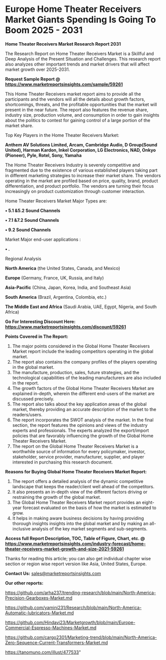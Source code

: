  # Europe Home Theater Receivers Market Giants Spending Is Going To Boom 2025 - 2031

<strong>Home Theater Receivers Market Research Report 2031</strong>

The Research Report on Home Theater Receivers Market is a Skillful and Deep Analysis of the Present Situation and Challenges. This research report also analyzes other important trends and market drivers that will affect market growth over 2025-2031.

<strong>Request Sample Report @ <a href=https://www.marketreportsinsights.com/sample/59261>https://www.marketreportsinsights.com/sample/59261</a></strong>

This Home Theater Receivers market report aims to provide all the participants and the vendors will all the details about growth factors, shortcomings, threats, and the profitable opportunities that the market will present in the near future. The report also features the revenue share, industry size, production volume, and consumption in order to gain insights about the politics to contest for gaining control of a large portion of the market share.

Top Key Players in the Home Theater Receivers Market:

<strong>Anthem AV Solutions Limited, Arcam, Cambridge Audio, D Group(Sound United), Harman Kardon, Inkel Corporation, LG Electronics, NAD, Onkyo (Pioneer), Pyle, Rotel, Sony, Yamaha</strong>

The Home Theater Receivers Industry is severely competitive and fragmented due to the existence of various established players taking part in different marketing strategies to increase their market share. The vendors operating in the market are profiled based on price, quality, brand, product differentiation, and product portfolio. The vendors are turning their focus increasingly on product customization through customer interaction.

Home Theater Receivers Market Major Types are:

<strong>• 5.1 &5.2 Sound Channels

• 7.1 &7.2 Sound Channels

• 9.2 Sound Channels</strong>

Market Major end-user applications :

<strong>• .</strong>

Regional Analysis

</u><strong><b>North America</b></strong> (the United States, Canada, and Mexico)

<strong><b>Europe </b></strong>(Germany, France, UK, Russia, and Italy)

<strong><b>Asia-Pacific</b></strong> (China, Japan, Korea, India, and Southeast Asia)

<strong><b>South America</b></strong> (Brazil, Argentina, Colombia, etc.)

<strong><b>The Middle East and Africa</b></strong> (Saudi Arabia, UAE, Egypt, Nigeria, and South Africa)

<strong>Go For Interesting Discount Here: <a href=https://www.marketreportsinsights.com/discount/59261>https://www.marketreportsinsights.com/discount/59261</a></strong>

<strong>Points Covered in The Report:</strong>
<ol>
  <li>The major points considered in the Global Home Theater Receivers Market report include the leading competitors operating in the global market.</li>
  <li>The report also contains the company profiles of the players operating in the global market.</li>
  <li>The manufacture, production, sales, future strategies, and the technological capabilities of the leading manufacturers are also included in the report.</li>
  <li>The growth factors of the Global Home Theater Receivers Market are explained in-depth, wherein the different end-users of the market are discussed precisely.</li>
  <li>The report also talks about the key application areas of the global market, thereby providing an accurate description of the market to the readers/users.</li>
  <li>The report incorporates the SWOT analysis of the market. In the final section, the report features the opinions and views of the industry experts and professionals. The experts analyzed the export/import policies that are favorably influencing the growth of the Global Home Theater Receivers Market.</li>
  <li>The report on the Global Home Theater Receivers Market is a worthwhile source of information for every policymaker, investor, stakeholder, service provider, manufacturer, supplier, and player interested in purchasing this research document.</li>
</ol>
<strong>Reasons for Buying Global Home Theater Receivers Market Report:</strong>

<ol>
  <li>The report offers a detailed analysis of the dynamic competitive landscape that keeps the reader/client well ahead of the competitors.</li>
  <li>It also presents an in-depth view of the different factors driving or restraining the growth of the global market.</li>
  <li>The Global Home Theater Receivers Market report provides an eight-year forecast evaluated on the basis of how the market is estimated to grow.</li>
  <li>It helps in making aware business decisions by having providing thorough insights insights into the global market and by making an all-inclusive analysis of the key market segments and sub-segments.</li>
</ol>
<strong>Access full Report Description, TOC, Table of Figure, Chart, etc. @ <a href=https://www.marketreportsinsights.com/industry-forecast/home-theater-receivers-market-growth-and-size-2021-59261>https://www.marketreportsinsights.com/industry-forecast/home-theater-receivers-market-growth-and-size-2021-59261</a></strong>


Thanks for reading this article; you can also get individual chapter wise section or region wise report version like Asia, United States, Europe.

<strong>Contact Us:</strong>
sales@marketreportsinsights.com

<strong>Our other reports:</strong>

<a href=https://github.com/arha237/trending-research/blob/main/North-America-Precision-Gearboxes-Market.md>https://github.com/arha237/trending-research/blob/main/North-America-Precision-Gearboxes-Market.md</a>

<a href=https://github.com/yamini231/Research/blob/main/North-America-Automatic-lubricators-Market.md>https://github.com/yamini231/Research/blob/main/North-America-Automatic-lubricators-Market.md</a>

<a href=https://github.com/Hindavi23/Marketgrowth/blob/main/Europe-Commercial-Espresso-Machines-Market.md>https://github.com/Hindavi23/Marketgrowth/blob/main/Europe-Commercial-Espresso-Machines-Market.md</a>

<a href=https://github.com/cargo2301/Marketing-trend/blob/main/North-America-Zero-Sequence-Current-Transformers-Market.md>https://github.com/cargo2301/Marketing-trend/blob/main/North-America-Zero-Sequence-Current-Transformers-Market.md</a>

<a href=https://tanomuno.com/illust/477533>https://tanomuno.com/illust/477533</a>"
